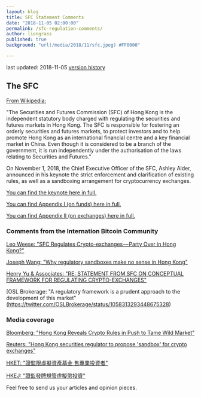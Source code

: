```yaml
---
layout: blog
title: SFC Statement Comments
date: "2018-11-05 02:00:00"
permalink: /sfc-regulation-comments/
author: liongrass
published: true
background: "url(/media/2018/11/sfc.jpeg) #FF0000"

---
```


last updated: 2018-11-05 [version history](https://github.com/bitcoinhk/bitcoinhk.github.io/commits/master/_posts/2018-11-05-sfc-comments.md)

## The SFC

[From Wikipedia:](https://en.wikipedia.org/wiki/Securities_and_Futures_Commission)

"The Securities and Futures Commission (SFC) of Hong Kong is the independent statutory body charged with regulating the securities and futures markets in Hong Kong. The SFC is responsible for fostering an orderly securities and futures markets, to protect investors and to help promote Hong Kong as an international financial centre and a key financial market in China. Even though it is considered to be a branch of the government, it is run independently under the authorisation of the laws relating to Securities and Futures."

On November 1, 2018, the Chief Executive Officer of the SFC, Ashley Alder, announced in his keynote the strict enforcement and clarification of existing rules, as well as a sandboxing arrangement for cryptocurrency exchanges.

[You can find the keynote here in full.](https://www.sfc.hk/web/EN/files/ER/PDF/Speeches/Ashley%20HK%20FinTech%20Week.pdf)

[You can find Appendix I (on funds) here in full.](https://www.sfc.hk/web/EN/files/ER/PDF/App%201%20-%20Reg%20standards%20for%20VA%20portfolio%20mgrs_eng.pdf)

[You can find Appendix II (on exchanges) here in full.](https://www.sfc.hk/web/EN/files/ER/PDF/App%202_%20Conceptual%20framework%20for%20VA%20trading%20platform_eng.pdf)

### Comments from the Internation Bitcoin Community

[Leo Weese: "SFC Regulates Crypto-exchanges — Party Over in Hong Kong?"](https://blog.bitcoin.org.hk/sfc-regulates-crypto-exchanges-party-over-in-hong-kong-bc081100863a)

[Joseph Wang: "Why regulatory sandboxes make no sense in Hong Kong"](https://bitquant.wordpress.com/2018/11/02/why-regulatory-sandboxes-make-no-sense-in-hong-kong/)

[Henry Yu & Associates: "RE: STATEMENT FROM SFC ON CONCEPTUAL FRAMEWORK FOR REGULATING CRYPTO-EXCHANGES"](/media/2018/11/181106K_HYU_News_re_SFC_Conceptual.pdf)

[OSL Brokerage: "A regulatory framework is a prudent approach to the development of this market"(https://twitter.com/OSLBrokerage/status/1058313293448675328)

### Media coverage

[Bloomberg: "Hong Kong Reveals Crypto Rules in Push to Tame Wild Market"](https://www.bloomberg.com/news/articles/2018-11-01/hong-kong-reveals-crypto-rules-joining-push-to-tame-wild-market)

[Reuters: "Hong Kong securities regulator to propose 'sandbox' for crypto exchanges"](https://www.reuters.com/article/us-hongkong-regulator-crypto/hong-kong-securities-regulator-to-propose-sandbox-for-crypto-exchanges-idUSKCN1N63DU)

[HKET: "證監限虛擬資產基金 售專業投資者"](https://invest.hket.com/article/2199400/%E8%AD%89%E7%9B%A3%E9%99%90%E8%99%9B%E6%93%AC%E8%B3%87%E7%94%A2%E5%9F%BA%E9%87%91%20%E5%94%AE%E5%B0%88%E6%A5%AD%E6%8A%95%E8%B3%87%E8%80%85)

[HKEJ: "證監發牌規管虛擬幣投資"](http://www1.hkej.com/dailynews/article/id/1981943)


Feel free to send us your articles and opinion pieces.


